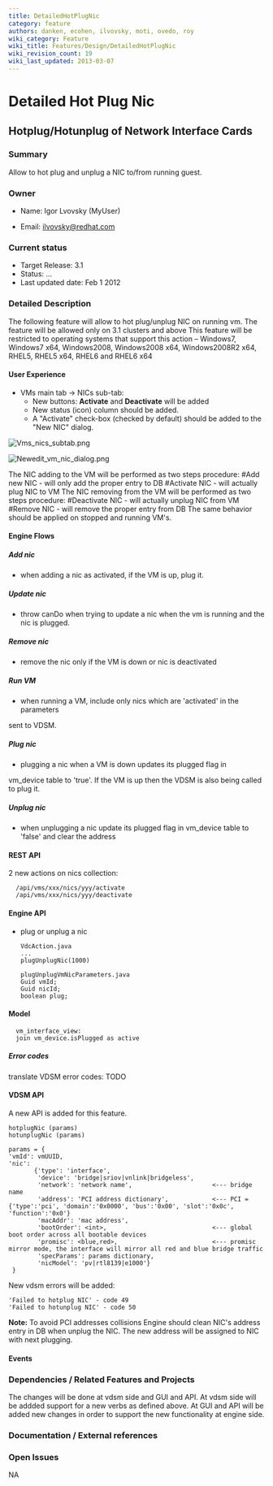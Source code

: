 ```yaml
---
title: DetailedHotPlugNic
category: feature
authors: danken, ecohen, ilvovsky, moti, ovedo, roy
wiki_category: Feature
wiki_title: Features/Design/DetailedHotPlugNic
wiki_revision_count: 19
wiki_last_updated: 2013-03-07
---
```


# Detailed Hot Plug Nic

## Hotplug/Hotunplug of Network Interface Cards

### Summary

Allow to hot plug and unplug a NIC to/from running guest.

### Owner

*   Name: Igor Lvovsky (MyUser)

<!-- -->

*   Email: ilvovsky@redhat.com

### Current status

*   Target Release: 3.1
*   Status: ...
*   Last updated date: Feb 1 2012

### Detailed Description

The following feature will allow to hot plug/unplug NIC on running vm.
The feature will be allowed only on 3.1 clusters and above
This feature will be restricted to operating systems that support this action – Windows7, Windows7 x64, Windows2008, Windows2008 x64, Windows2008R2 x64, RHEL5, RHEL5 x64, RHEL6 and RHEL6 x64

#### User Experience

*   VMs main tab -> NICs sub-tab:
    -   New buttons: **Activate** and **Deactivate** will be added
    -   New status (icon) column should be added.
    -   A "Activate" check-box (checked by default) should be added to the "New NIC" dialog.

![](/images/wiki/Vms_nics_subtab.png "Vms_nics_subtab.png")

![](/images/wiki/Newedit_vm_nic_dialog.png "Newedit_vm_nic_dialog.png")

The NIC adding to the VM will be performed as two steps procedure:
#Add new NIC - will only add the proper entry to DB
#Activate NIC - will actually plug NIC to VM
 The NIC removing from the VM will be performed as two steps procedure:
#Deactivate NIC - will actually unplug NIC from VM
#Remove NIC - will remove the proper entry from DB
 The same behavior should be applied on stopped and running VM's.

#### Engine Flows

##### Add nic

*   when adding a nic as activated, if the VM is up, plug it.

##### Update nic

*   throw canDo when trying to update a nic when the vm is running and the nic is plugged.

##### Remove nic

*   remove the nic only if the VM is down or nic is deactivated

##### Run VM

*   when running a VM, include only nics which are 'activated' in the parameters

sent to VDSM.

##### Plug nic

*   plugging a nic when a VM is down updates its plugged flag in

vm_device table to 'true'. If the VM is up then the VDSM is also being called to plug it.

##### Unplug nic

*   when unplugging a nic update its plugged flag in vm_device table to 'false' and clear the address

#### REST API

2 new actions on nics collection:

      /api/vms/xxx/nics/yyy/activate
      /api/vms/xxx/nics/yyy/deactivate

#### Engine API

* plug or unplug a nic

      VdcAction.java
      ...
      plugUnplugNic(1000)

      plugUnplugVmNicParameters.java
      Guid vmId;
      Guid nicId;
      boolean plug;

#### Model

      vm_interface_view:
      join vm_device.isPlugged as active

##### Error codes

translate VDSM error codes: TODO

#### VDSM API

A new API is added for this feature.

    hotplugNic (params)
    hotunplugNic (params)

    params = {
    'vmId': vmUUID, 
    'nic':  
           {'type': 'interface',
            'device': 'bridge|sriov|vnlink|bridgeless',
            'network': 'network name',                      <--- bridge name
            'address': 'PCI address dictionary',            <--- PCI = {'type':'pci', 'domain':'0x0000', 'bus':'0x00', 'slot':'0x0c', 'function':'0x0'}
            'macAddr': 'mac address',
            'bootOrder': <int>,                             <--- global boot order across all bootable devices
            'promisc': <blue,red>,                          <--- promisc mirror mode, the interface will mirror all red and blue bridge traffic
            'specParams': params dictionary,
            'nicModel': 'pv|rtl8139|e1000'}
     }

New vdsm errors will be added:

    'Failed to hotplug NIC' - code 49
    'Failed to hotunplug NIC' - code 50

**Note:** To avoid PCI addresses collisions Engine should clean NIC's address entry in DB when unplug the NIC.
The new address will be assigned to NIC with next plugging.

#### Events

### Dependencies / Related Features and Projects

The changes will be done at vdsm side and GUI and API.
At vdsm side will be addded support for a new verbs as defined above.
At GUI and API will be added new changes in order to support the new functionality at engine side.

### Documentation / External references


### Open Issues

NA

